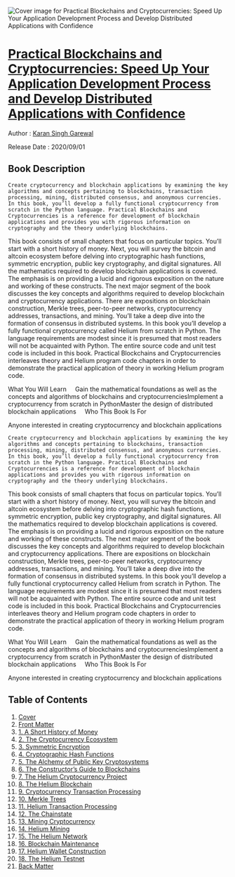 ![Cover image for Practical Blockchains and Cryptocurrencies: Speed Up Your Application Development Process and Develop Distributed Applications with Confidence](https://imgdetail.ebookreading.net/cover/cover/20200920/EB9781484258934.jpg)

[Practical Blockchains and Cryptocurrencies: Speed Up Your Application Development Process and Develop Distributed Applications with Confidence](https://ebookreading.net/view/book/Practical+Blockchains+and+Cryptocurrencies%3A+Speed+Up+Your+Application+Development+Process+and+Develop+Distributed+Applications+with+Confidence-EB9781484258934_1.html "Practical Blockchains and Cryptocurrencies: Speed Up Your Application Development Process and Develop Distributed Applications with Confidence")
====================================================================================================================

Author : [Karan Singh Garewal](https://ebookreading.net/search/author/Karan+Singh+Garewal)

Release Date : 2020/09/01

Book Description
-----------------


    
    Create cryptocurrency and blockchain applications by examining the key algorithms and concepts pertaining to blockchains, transaction processing, mining, distributed consensus, and anonymous currencies. In this book, you’ll develop a fully functional cryptocurrency from scratch in the Python language. Practical Blockchains and Cryptocurrencies is a reference for development of blockchain applications and provides you with rigorous information on cryptography and the theory underlying blockchains. 
This book consists of small chapters that focus on particular topics. You’ll start with a short history of money. Next, you will survey the bitcoin and altcoin ecosystem before delving into cryptographic hash functions, symmetric encryption, public key cryptography, and digital signatures. All the mathematics required to develop blockchain applications is covered. The emphasis is on providing a lucid and rigorous exposition on the nature and working of these constructs. The next major segment of the book discusses the key concepts and algorithms required to develop blockchain and cryptocurrency applications. There are expositions on blockchain construction, Merkle trees, peer-to-peer networks, cryptocurrency addresses, transactions, and mining. You’ll take a deep dive into the formation of consensus in distributed systems.
In this book you’ll develop a fully functional cryptocurrency called Helium from scratch in Python. The language requirements are modest since it is presumed that most readers will not be acquainted with Python. The entire source code and unit test code is included in this book.
Practical Blockchains and Cryptocurrencies interleaves theory and Helium program code chapters in order to demonstrate the practical application of theory in working Helium program code.&nbsp; &nbsp; &nbsp;&nbsp;

What You Will Learn &nbsp; &nbsp;
Gain the mathematical foundations as well as the concepts and algorithms of blockchains and cryptocurrenciesImplement a cryptocurrency from scratch in PythonMaster the design of distributed blockchain applications&nbsp; &nbsp;&nbsp;
Who This Book Is For&nbsp;&nbsp;&nbsp;&nbsp; 
 
Anyone interested in creating cryptocurrency and blockchain applications

  
  


    
    Create cryptocurrency and blockchain applications by examining the key algorithms and concepts pertaining to blockchains, transaction processing, mining, distributed consensus, and anonymous currencies. In this book, you’ll develop a fully functional cryptocurrency from scratch in the Python language. Practical Blockchains and Cryptocurrencies is a reference for development of blockchain applications and provides you with rigorous information on cryptography and the theory underlying blockchains. 
This book consists of small chapters that focus on particular topics. You’ll start with a short history of money. Next, you will survey the bitcoin and altcoin ecosystem before delving into cryptographic hash functions, symmetric encryption, public key cryptography, and digital signatures. All the mathematics required to develop blockchain applications is covered. The emphasis is on providing a lucid and rigorous exposition on the nature and working of these constructs. The next major segment of the book discusses the key concepts and algorithms required to develop blockchain and cryptocurrency applications. There are expositions on blockchain construction, Merkle trees, peer-to-peer networks, cryptocurrency addresses, transactions, and mining. You’ll take a deep dive into the formation of consensus in distributed systems.
In this book you’ll develop a fully functional cryptocurrency called Helium from scratch in Python. The language requirements are modest since it is presumed that most readers will not be acquainted with Python. The entire source code and unit test code is included in this book.
Practical Blockchains and Cryptocurrencies interleaves theory and Helium program code chapters in order to demonstrate the practical application of theory in working Helium program code.&nbsp; &nbsp; &nbsp;&nbsp;

What You Will Learn &nbsp; &nbsp;
Gain the mathematical foundations as well as the concepts and algorithms of blockchains and cryptocurrenciesImplement a cryptocurrency from scratch in PythonMaster the design of distributed blockchain applications&nbsp; &nbsp;&nbsp;
Who This Book Is For&nbsp;&nbsp;&nbsp;&nbsp; 
 
Anyone interested in creating cryptocurrency and blockchain applications

  
  


Table of Contents
-----------------

1. [Cover](https://ebookreading.net/view/book/Practical+Blockchains+and+Cryptocurrencies%3A+Speed+Up+Your+Application+Development+Process+and+Develop+Distributed+Applications+with+Confidence-EB9781484258934_1.html)
1. [Front Matter](https://ebookreading.net/view/book/Practical+Blockchains+and+Cryptocurrencies%3A+Speed+Up+Your+Application+Development+Process+and+Develop+Distributed+Applications+with+Confidence-EB9781484258934_2.html)
1. [1.&nbsp;A Short History of Money](https://ebookreading.net/view/book/Practical+Blockchains+and+Cryptocurrencies%3A+Speed+Up+Your+Application+Development+Process+and+Develop+Distributed+Applications+with+Confidence-EB9781484258934_3.html)
1. [2.&nbsp;The Cryptocurrency Ecosystem](https://ebookreading.net/view/book/Practical+Blockchains+and+Cryptocurrencies%3A+Speed+Up+Your+Application+Development+Process+and+Develop+Distributed+Applications+with+Confidence-EB9781484258934_4.html)
1. [3.&nbsp;Symmetric Encryption](https://ebookreading.net/view/book/Practical+Blockchains+and+Cryptocurrencies%3A+Speed+Up+Your+Application+Development+Process+and+Develop+Distributed+Applications+with+Confidence-EB9781484258934_5.html)
1. [4.&nbsp;Cryptographic Hash Functions](https://ebookreading.net/view/book/Practical+Blockchains+and+Cryptocurrencies%3A+Speed+Up+Your+Application+Development+Process+and+Develop+Distributed+Applications+with+Confidence-EB9781484258934_6.html)
1. [5.&nbsp;The Alchemy of Public Key Cryptosystems](https://ebookreading.net/view/book/Practical+Blockchains+and+Cryptocurrencies%3A+Speed+Up+Your+Application+Development+Process+and+Develop+Distributed+Applications+with+Confidence-EB9781484258934_7.html)
1. [6.&nbsp;The Constructor’s Guide to Blockchains](https://ebookreading.net/view/book/Practical+Blockchains+and+Cryptocurrencies%3A+Speed+Up+Your+Application+Development+Process+and+Develop+Distributed+Applications+with+Confidence-EB9781484258934_8.html)
1. [7.&nbsp;The Helium Cryptocurrency Project](https://ebookreading.net/view/book/Practical+Blockchains+and+Cryptocurrencies%3A+Speed+Up+Your+Application+Development+Process+and+Develop+Distributed+Applications+with+Confidence-EB9781484258934_9.html)
1. [8.&nbsp;The Helium Blockchain](https://ebookreading.net/view/book/Practical+Blockchains+and+Cryptocurrencies%3A+Speed+Up+Your+Application+Development+Process+and+Develop+Distributed+Applications+with+Confidence-EB9781484258934_10.html)
1. [9.&nbsp;Cryptocurrency Transaction Processing](https://ebookreading.net/view/book/Practical+Blockchains+and+Cryptocurrencies%3A+Speed+Up+Your+Application+Development+Process+and+Develop+Distributed+Applications+with+Confidence-EB9781484258934_11.html)
1. [10.&nbsp;Merkle Trees](https://ebookreading.net/view/book/Practical+Blockchains+and+Cryptocurrencies%3A+Speed+Up+Your+Application+Development+Process+and+Develop+Distributed+Applications+with+Confidence-EB9781484258934_12.html)
1. [11.&nbsp;Helium Transaction Processing](https://ebookreading.net/view/book/Practical+Blockchains+and+Cryptocurrencies%3A+Speed+Up+Your+Application+Development+Process+and+Develop+Distributed+Applications+with+Confidence-EB9781484258934_13.html)
1. [12.&nbsp;The Chainstate](https://ebookreading.net/view/book/Practical+Blockchains+and+Cryptocurrencies%3A+Speed+Up+Your+Application+Development+Process+and+Develop+Distributed+Applications+with+Confidence-EB9781484258934_14.html)
1. [13.&nbsp;Mining Cryptocurrency](https://ebookreading.net/view/book/Practical+Blockchains+and+Cryptocurrencies%3A+Speed+Up+Your+Application+Development+Process+and+Develop+Distributed+Applications+with+Confidence-EB9781484258934_15.html)
1. [14.&nbsp;Helium Mining](https://ebookreading.net/view/book/Practical+Blockchains+and+Cryptocurrencies%3A+Speed+Up+Your+Application+Development+Process+and+Develop+Distributed+Applications+with+Confidence-EB9781484258934_16.html)
1. [15.&nbsp;The Helium Network](https://ebookreading.net/view/book/Practical+Blockchains+and+Cryptocurrencies%3A+Speed+Up+Your+Application+Development+Process+and+Develop+Distributed+Applications+with+Confidence-EB9781484258934_17.html)
1. [16.&nbsp;Blockchain Maintenance](https://ebookreading.net/view/book/Practical+Blockchains+and+Cryptocurrencies%3A+Speed+Up+Your+Application+Development+Process+and+Develop+Distributed+Applications+with+Confidence-EB9781484258934_18.html)
1. [17.&nbsp;Helium Wallet Construction](https://ebookreading.net/view/book/Practical+Blockchains+and+Cryptocurrencies%3A+Speed+Up+Your+Application+Development+Process+and+Develop+Distributed+Applications+with+Confidence-EB9781484258934_19.html)
1. [18.&nbsp;The Helium Testnet](https://ebookreading.net/view/book/Practical+Blockchains+and+Cryptocurrencies%3A+Speed+Up+Your+Application+Development+Process+and+Develop+Distributed+Applications+with+Confidence-EB9781484258934_20.html)
1. [Back Matter](https://ebookreading.net/view/book/Practical+Blockchains+and+Cryptocurrencies%3A+Speed+Up+Your+Application+Development+Process+and+Develop+Distributed+Applications+with+Confidence-EB9781484258934_21.html)
